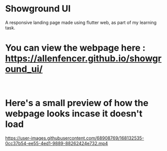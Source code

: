 # Showground UI
A responsive landing page made using flutter web, as part of my learning task.

# You can view the webpage here : https://allenfencer.github.io/showground_ui/
<br>

# Here's a small preview of how the webpage looks incase it doesn't load

https://user-images.githubusercontent.com/68908769/168132535-0cc37b54-ee55-4ed1-9889-88262424e732.mp4


